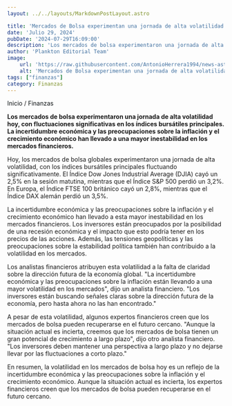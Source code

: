 ```yaml
---
layout: ../../layouts/MarkdownPostLayout.astro

title: 'Mercados de Bolsa experimentan una jornada de alta volatilidad'
date: 'Julio 29, 2024'
pubDate: '2024-07-29T16:09:00'
description: 'Los mercados de bolsa experimentaron una jornada de alta volatilidad hoy, con fluctuaciones significativas en los índices bursátiles principales.'
author: 'Plankton Editorial Team'
image:
    url: 'https://raw.githubusercontent.com/AntonioHerrera1994/news-astro/master/src/assets/finanzas/finanzas64.webp'
    alt: 'Mercados de Bolsa experimentan una jornada de alta volatilidad'
tags: ["finanzas"]
category: Finanzas
---
```


<span><a href="/" style="text-decoration:none;color:#0F1416">Inicio</a> / <a href="/finanzas" style="text-decoration:none;color:#0F1416">Finanzas</a></span>


<p style="font-weight: bold;">Los mercados de bolsa experimentaron una jornada de alta volatilidad hoy, con fluctuaciones significativas en los índices bursátiles principales. La incertidumbre económica y las preocupaciones sobre la inflación y el crecimiento económico han llevado a una mayor inestabilidad en los mercados financieros.</p>

Hoy, los mercados de bolsa globales experimentaron una jornada de alta volatilidad, con los índices bursátiles principales fluctuando significativamente. El Índice Dow Jones Industrial Average (DJIA) cayó un 2,5% en la sesión matutina, mientras que el Índice S&P 500 perdió un 3,2%. En Europa, el Índice FTSE 100 británico cayó un 2,8%, mientras que el Índice DAX alemán perdió un 3,5%.

La incertidumbre económica y las preocupaciones sobre la inflación y el crecimiento económico han llevado a esta mayor inestabilidad en los mercados financieros. Los inversores están preocupados por la posibilidad de una recesión económica y el impacto que esto podría tener en los precios de las acciones. Además, las tensiones geopolíticas y las preocupaciones sobre la estabilidad política también han contribuido a la volatilidad en los mercados.

Los analistas financieros atribuyen esta volatilidad a la falta de claridad sobre la dirección futura de la economía global. "La incertidumbre económica y las preocupaciones sobre la inflación están llevando a una mayor volatilidad en los mercados", dijo un analista financiero. "Los inversores están buscando señales claras sobre la dirección futura de la economía, pero hasta ahora no las han encontrado."

A pesar de esta volatilidad, algunos expertos financieros creen que los mercados de bolsa pueden recuperarse en el futuro cercano. "Aunque la situación actual es incierta, creemos que los mercados de bolsa tienen un gran potencial de crecimiento a largo plazo", dijo otro analista financiero. "Los inversores deben mantener una perspectiva a largo plazo y no dejarse llevar por las fluctuaciones a corto plazo."

En resumen, la volatilidad en los mercados de bolsa hoy es un reflejo de la incertidumbre económica y las preocupaciones sobre la inflación y el crecimiento económico. Aunque la situación actual es incierta, los expertos financieros creen que los mercados de bolsa pueden recuperarse en el futuro cercano.